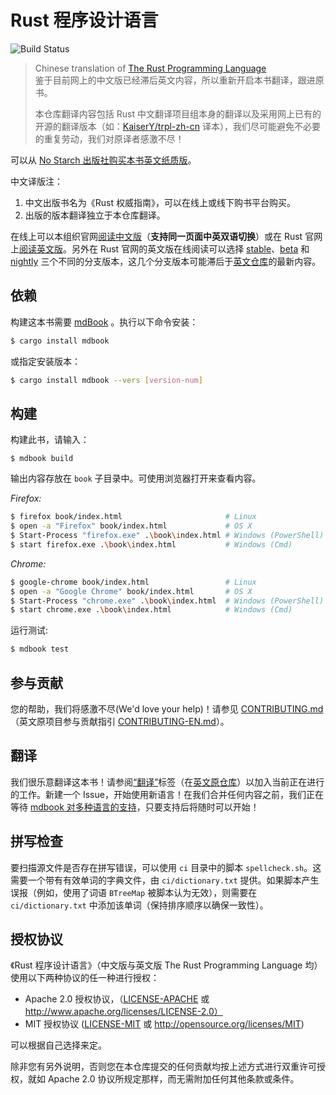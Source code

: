 # Rust 程序设计语言

![Build Status](https://github.com/rust-lang-cn/book-cn/workflows/CI/badge.svg)

> Chinese translation of [The Rust Programming Language][github-en]<br>
> 鉴于目前网上的中文版已经滞后英文内容，所以重新开启本书翻译，跟进原书。<br>
>
> 本仓库翻译内容包括 Rust 中文翻译项目组本身的翻译以及采用网上已有的开源的翻译版本（如：[KaiserY/trpl-zh-cn][KaiserY] 译本），我们尽可能避免不必要的重复劳动，我们对原译者感激不尽！

[github-en]: https://github.com/rust-lang/book
[KaiserY]: https://github.com/KaiserY/trpl-zh-cn

可以从 [No Starch 出版社购买本书英文纸质版][nostarch]。

中文译版注：

1. 中文出版书名为《Rust 权威指南》，可以在线上或线下购书平台购买。
2. 出版的版本翻译独立于本仓库翻译。

[nostarch]: https://nostarch.com/rust

在线上可以本组织官网[阅读中文版][book-cn]（**支持同一页面中英双语切换**）或在 Rust 官网上[阅读英文版][book-en]。另外在 Rust 官网的英文版在线阅读可以选择 [stable]、[beta] 和 [nightly] 三个不同的分支版本，这几个分支版本可能滞后于[英文仓库][github-en]的最新内容。

[book-cn]: https://rustwiki.org/zh-CN/book
[book-en]: https://doc.rust-lang.org/book/
[github-en]: https://github.com/rust-lang/book
[stable]: https://doc.rust-lang.org/stable/book/
[beta]: https://doc.rust-lang.org/beta/book/
[nightly]: https://doc.rust-lang.org/nightly/book/

## 依赖

构建这本书需要 [mdBook] 。执行以下命令安装：

[mdBook]: https://github.com/azerupi/mdBook

```bash
$ cargo install mdbook
```

或指定安装版本：

```bash
$ cargo install mdbook --vers [version-num]
```

## 构建

构建此书，请输入：

```
$ mdbook build
```

输出内容存放在 `book` 子目录中。可使用浏览器打开来查看内容。

_Firefox:_

```bash
$ firefox book/index.html                       # Linux
$ open -a "Firefox" book/index.html             # OS X
$ Start-Process "firefox.exe" .\book\index.html # Windows (PowerShell)
$ start firefox.exe .\book\index.html           # Windows (Cmd)
```

_Chrome:_

```bash
$ google-chrome book/index.html                 # Linux
$ open -a "Google Chrome" book/index.html       # OS X
$ Start-Process "chrome.exe" .\book\index.html  # Windows (PowerShell)
$ start chrome.exe .\book\index.html            # Windows (Cmd)
```

运行测试:

```bash
$ mdbook test
```

## 参与贡献

您的帮助，我们将感激不尽(We'd love your help)！请参见 [CONTRIBUTING.md][contrib-cn]（英文原项目参与贡献指引 [CONTRIBUTING-EN.md][contrib]）。

[contrib-cn]: https://github.com/rust-lang-cn/book-cn/blob/master/CONTRIBUTING.md
[contrib]: https://github.com/rust-lang/book/blob/master/CONTRIBUTING.md

## 翻译

我们很乐意翻译这本书！请参阅[“翻译”][Translations]标签（在[英文原仓库][github-en]）以加入当前正在进行的工作。新建一个 Issue，开始使用新语言！在我们合并任何内容之前，我们正在等待 [mdbook 对多种语言的支持][mdbook support]，只要支持后将随时可以开始！

[github-en]: https://github.com/rust-lang/book
[Translations]: https://github.com/rust-lang/book/issues?q=is%3Aopen+is%3Aissue+label%3ATranslations
[mdbook support]: https://github.com/rust-lang-nursery/mdBook/issues/5

## 拼写检查

要扫描源文件是否存在拼写错误，可以使用 `ci` 目录中的脚本 `spellcheck.sh`。这需要一个带有有效单词的字典文件，由 `ci/dictionary.txt` 提供。如果脚本产生误报（例如，使用了词语 `BTreeMap` 被脚本认为无效），则需要在 `ci/dictionary.txt` 中添加该单词（保持排序顺序以确保一致性）。

## 授权协议

《Rust 程序设计语言》（中文版与英文版 The Rust Programming Language 均） 使用以下两种协议的任一种进行授权：

* Apache 2.0 授权协议，（[LICENSE-APACHE](LICENSE-APACHE) 或 http://www.apache.org/licenses/LICENSE-2.0）
* MIT 授权协议 ([LICENSE-MIT](LICENSE-MIT) 或 http://opensource.org/licenses/MIT)

可以根据自己选择来定。

除非您有另外说明，否则您在本仓库提交的任何贡献均按上述方式进行双重许可授权，就如 Apache 2.0 协议所规定那样，而无需附加任何其他条款或条件。

